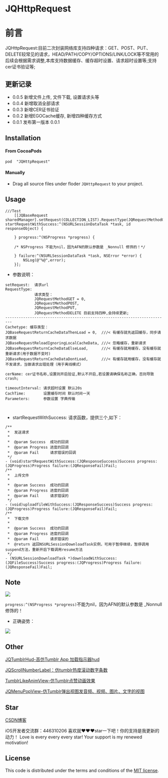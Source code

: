 # JQHttpRequest
前言
===
 JQHttpRequest:目前二次封装网络库支持四种请求：GET、POST、PUT、DELETE较常见的请求，HEAD/PATH/COPY/OPTIONS/LINK/LOCK等不常用的后续会根据需求调整,本库支持数据缓存、缓存超时设置、请求超时设置等;支持cer证书验证等;

## 更新记录

- 0.0.5
新增文件上传, 文件下载, 设置请求头等
- 0.0.4 
新增取消全部请求
- 0.0.3
新增CER证书验证
- 0.0.2
新增EGOCache缓存, 新增四种缓存方式
- 0.0.1 
发布第一版本 0.0.1
 
## Installation

#### From CocoaPods

```
pod  "JQHttpRequest"
```

#### Manually 
- Drag all source files under floder `JQHttpRequest` to your project.

## Usage
```
///Test
    [[JQBaseRequest sharedManager].setRequest(COLLECTION_LIST).RequestType(JQRequestMethodGET).Cachetype(JQBaseRequestReloadIgnoringLocalCacheData).cerName(nil).timeoutInterval(30).CachTime(60).Parameters(nil) startRequestWithSuccess:^(NSURLSessionDataTask *task, id responseObject) {
        
    } progress:^(NSProgress *progress) {
        
    /* NSProgress 不能为nil，因为AFN的默认参数是 _Nonnull 修饰的！*/
        
    } failure:^(NSURLSessionDataTask *task, NSError *error) {
        NSLog(@"%@",error);
    }];

```
- 参数说明：

```
setRequest:  请求url
RequestType: 
             请求类型：
             JQRequestMethodGET = 0,
             JQRequestMethodPOST,
             JQRequestMethodPUT,
             JQRequestMethodDELETE 目前支持四种,会持续更新;
-------------------------------------------------------------------------
Cachetype: 缓存类型：
JQBaseRequestReturnCacheDataThenLoad = 0,  ///< 有缓存就先返回缓存，同步请求数据
JQBaseRequestReloadIgnoringLocalCacheData, ///< 忽略缓存，重新请求
JQBaseRequestReturnCacheDataElseLoad,      ///< 有缓存就用缓存，没有缓存就重新请求(用于数据不变时)
JQBaseRequestReturnCacheDataDontLoad,      ///< 有缓存就用缓存，没有缓存就不发请求，当做请求出错处理（用于离线模式）

cerName: cer证书名称,设置则开启验证,默认不开启,若设置请确保名称正确，否则导致crash;

timeoutInterval: 请求超时设置 默认20s
CachTime:        设置缓存时间 默认时间一天
Parameters:      参数设置 字典传输

          
```
- startRequestWithSuccess: 请求函数，提供三个,如下：

```
/**
 *  发送请求
 *
 *  @param Success  成功的回调
 *  @param Progress 进度的回调
 *  @param Fail     请求错误的回调
 */
- (void)startRequestWithSuccess:(JQResponseSuccess)Success progress:(JQProgress)Progress failure:(JQResponseFail)Fail;
/**
 *  上传文件
 *
 *  @param Success  成功的回调
 *  @param Progress 进度的回调
 *  @param Fail     请求错误的
 */
- (void)uploadfileWithSuccess:(JQResponseSuccess)Success progress:(JQProgress)Progress failure:(JQResponseFail)Fail;
/**
 *  下载文件
 *
 *  @param Success  成功的回调
 *  @param Progress 进度的回调
 *  @param Fail     请求错误的
 *  @return 返回NSURLSessionDownloadTask实例，可用于暂停继续，暂停调用suspend方法，重新开启下载调用resume方法
 */
- (NSURLSessionDownloadTask *)downloadWithSuccess:(JQFileSuccess)Success progress:(JQProgress)Progress failure:(JQResponseFail)Fail;
```
## Note

![](https://github.com/xiaohange/JQHttpRequest/blob/master/fail.png?raw=true)

`progress:^(NSProgress *progress)`不能为nil，因为AFN的默认参数是 _Nonnull 修饰的！

- 正确姿势：

![](https://github.com/xiaohange/JQHttpRequest/blob/master/success.png?raw=true)


## Other
[JQTumblrHud-高仿Tumblr App 加载指示器hud](https://github.com/xiaohange/JQTumblrHud)

[JQScrollNumberLabel：仿tumblr热度滚动数字条数](https://github.com/xiaohange/JQScrollNumberLabel)

[TumblrLikeAnimView-仿Tumblr点赞动画效果](https://github.com/xiaohange/TumblrLikeAnimView)

[JQMenuPopView-仿Tumblr弹出视图发音频、视频、图片、文字的视图](https://github.com/xiaohange/JQMenuPopView)

## Star

[CSDN博客](http://blog.csdn.net/qq_31810357)    

iOS开发者交流群：446310206 喜欢就❤️❤️❤️star一下吧！你的支持是我更新的动力！ Love is every every every star! Your support is my renewed motivation!


## License

This code is distributed under the terms and conditions of the [MIT license](LICENSE).